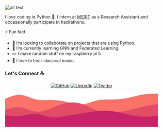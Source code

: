 ![alt text](./images/top-cropper.svg)

I love coding in Python 🐍. I intern at [MSRIT](https://www.msrit.edu/) as a Research Assistant and occassionally participate in hackathons.

⚡ Fun fact:
- 👯 I’m looking to collaborate on projects that are using Python.
- 🌱 I’m currently learning GNN and Federated Learning.
- ✏️ I make random stuff on my raspberry pi 5.
- 🎵 I love to hear classical music.


### Let's Connect :coffee:
<p align="center">
	<a href="https://github.com/thatblackfox"><img src="https://img.icons8.com/bubbles/50/000000/github.png" alt="GitHub"/></a>
	<a href="https://www.linkedin.com/in/amogha-ya/"><img src="https://img.icons8.com/bubbles/50/000000/linkedin.png" alt="LinkedIn"/></a>
	<a href="https://www.kaggle.com/thatblackfox"><img src="https://img.icons8.com/bubbles/50/000000/kaggle.png" alt="Twitter"/></a>
</p>

![alt text](./images/bottom.svg)
